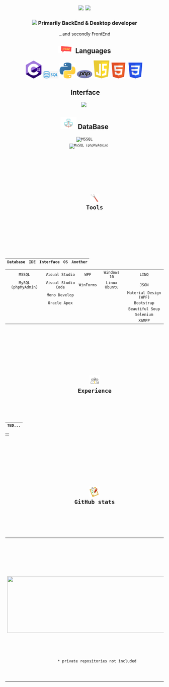<!--  Приветствие  -->
  
  <div>
    <h1 align="center">
      <img src="https://readme-typing-svg.herokuapp.com?size=25&duration=1000&color=16EB00&center=true&vCenter=true&width=25&height=25&lines=%3E"/>
      <img src="https://readme-typing-svg.herokuapp.com?size=25&width=300&color=000000&background=FFFFFF&center=true&vCenter=true&height=25&lines=Hi+there%2C+I'm+Dmitry"/>
    </h1>
  </div>
  
<!-- Направление разработчика  -->
  
  <div>
    <h3 align="center">
      <img src="https://readme-typing-svg.herokuapp.com?size=25&duration=1000&color=16EB00&center=true&vCenter=true&width=25&height=25&lines=%3E"/>
       Primarily BackEnd & Desktop developer
    </h3>
    <p align="center">...and secondly FrontEnd</p>
  </div>
  
<!-- Языки  -->
  
  <div>
    <h2 align="center">
      <img width=50px src="https://github.com/TovDmitrij/TovDmitrij/blob/main/pic/title_languages.gif"/>
      Languages
    </h2>
  </div>
  <div align="center">
    <code><img width=50px title="C#" src="https://github.com/TovDmitrij/TovDmitrij/blob/main/pic/language_C%23.png"/></code>
    <code><img width=50px title="SQL" src="https://github.com/TovDmitrij/TovDmitrij/blob/main/pic/language_SQL.jpg"/></code>
    <code><img width=50px title="Python" src="https://github.com/TovDmitrij/TovDmitrij/blob/main/pic/language_Python.png"/></code>
    <code><img width=50px title="PHP" src="https://github.com/TovDmitrij/TovDmitrij/blob/main/pic/language_PHP.png"/></code>
    <code><img width=50px title="JavaScript" src="https://github.com/TovDmitrij/TovDmitrij/blob/main/pic/language_JS.png"/></code>
    <code><img width=50px title="HTML5" src="https://github.com/TovDmitrij/TovDmitrij/blob/main/pic/language_HTML.png"/></code>
    <code><img width=50px title="CSS3" src="https://github.com/TovDmitrij/TovDmitrij/blob/main/pic/language_CSS.png"/></code>
  </div>
  
<!--  Интерфейсы  -->
  
  <div>
    <h2 align="center">
      <img width=50px src=""/>
      Interface 
    </h2>
  </div>
  <div align="center">
    <code><img width=50px src="https://etai-group.com/images/Using-Technologies/WPF.jpg"/></code>
    <code><img width=50px src=""/></code>
  </div>
  
<!-- Базы данных  -->
  
  <div>
    <h2 align="center">
      <img width=50px src="https://github.com/TovDmitrij/TovDmitrij/blob/main/pic/database_header.gif"/>
      DataBase
    </h2>
  </div>
  <div align="center">
    <code><img width=75px title="MSSQL" src="https://user-images.githubusercontent.com/86602542/169476599-0fbba1f1-a150-47cc-bf24-aa92e4171f7b.png"/</code>
    <code><img width=75px title="MySQL (phpMyAdmin)" src="https://user-images.githubusercontent.com/86602542/169476906-97d31631-a967-43ab-95e5-c1a405a39bd3.png"/></code>
  </div>
  
  
  
   <div>
    <h2 align="center">
      <img width=30px src="https://github.com/TovDmitrij/TovDmitrij/blob/main/pic/tools_main.gif"/>
      Tools
    </h2>
   </div>
   <div align="center">
  
| Database          | IDE                 | Interface | OS            | Another
| :-----------------: | :-------------------: | :--------: | :-------------: | :-----:
| MSSQL             | Visual Studio       | WPF       | Windows 10    | LINQ
| MySQL (phpMyAdmin)| Visual Studio Code  | WinForms  | Linux Ubuntu  | JSON
|                   | Mono Develop        |           |               | Material Design (WPF)
|                   | Oracle Apex         |           |               | Bootstrap
|||||Beautiful Soup
|||||Selenium
|||||XAMPP
     
  </div>
  <div align="center">
    <h2 align="center">
      <img width="35px" src="https://github.com/TovDmitrij/TovDmitrij/blob/main/pic/exp_main.gif">
      Experience
    </h2>
  
  |TBD...|
  |---|
  ||
  
  </div>
  <div>
    <h2 align="center">
      <img width="35px" src="https://github.com/TovDmitrij/TovDmitrij/blob/main/pic/title_git-stats.gif">
      GitHub stats
    </h2>
    <table>
      <tr align="center">
        <td colspan="2">
          <img height=180em src="https://github-readme-stats.vercel.app/api?username=tovdmitrij&count_private=true&show_icons=true&theme=midnight-purple&hide_border=true&hide_title=true"/>
        </td>
      </tr>
      <tr align="center">
        <td>
          <p> 
            <img width=500px height=180em src="https://github-readme-stats.vercel.app/api/top-langs/?username=tovdmitrij&theme=midnight-purple&hide_border=true&layout=compact&langs_count=15&count-private=true&hide_title=true"/>
          </p> 
          <p>
          * private repositories not included
          </p>   
       </td>
        <td>
          <img width=500px height=180em src="https://github-readme-streak-stats.herokuapp.com/?user=tovdmitrij&count-private=true&theme=midnight-purple&hide_border=true"/>
        </td>
      </tr>
    </table>
  </div>
